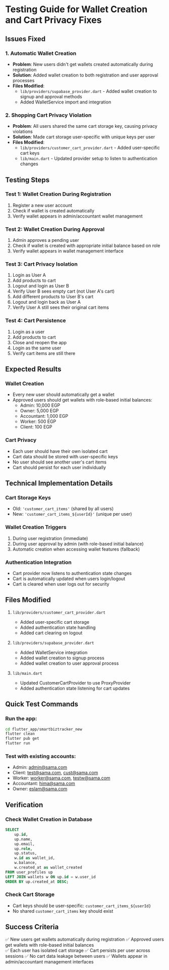 # Testing Guide for Wallet Creation and Cart Privacy Fixes

## Issues Fixed

### 1. Automatic Wallet Creation
- **Problem**: New users didn't get wallets created automatically during registration
- **Solution**: Added wallet creation to both registration and user approval processes
- **Files Modified**:
  - `lib/providers/supabase_provider.dart` - Added wallet creation to signup and approval methods
  - Added WalletService import and integration

### 2. Shopping Cart Privacy Violation
- **Problem**: All users shared the same cart storage key, causing privacy violations
- **Solution**: Made cart storage user-specific with unique keys per user
- **Files Modified**:
  - `lib/providers/customer_cart_provider.dart` - Added user-specific cart keys
  - `lib/main.dart` - Updated provider setup to listen to authentication changes

## Testing Steps

### Test 1: Wallet Creation During Registration
1. Register a new user account
2. Check if wallet is created automatically
3. Verify wallet appears in admin/accountant wallet management

### Test 2: Wallet Creation During Approval
1. Admin approves a pending user
2. Check if wallet is created with appropriate initial balance based on role
3. Verify wallet appears in wallet management interface

### Test 3: Cart Privacy Isolation
1. Login as User A
2. Add products to cart
3. Logout and login as User B
4. Verify User B sees empty cart (not User A's cart)
5. Add different products to User B's cart
6. Logout and login back as User A
7. Verify User A still sees their original cart items

### Test 4: Cart Persistence
1. Login as a user
2. Add products to cart
3. Close and reopen the app
4. Login as the same user
5. Verify cart items are still there

## Expected Results

### Wallet Creation
- Every new user should automatically get a wallet
- Approved users should get wallets with role-based initial balances:
  - Admin: 10,000 EGP
  - Owner: 5,000 EGP
  - Accountant: 1,000 EGP
  - Worker: 500 EGP
  - Client: 100 EGP

### Cart Privacy
- Each user should have their own isolated cart
- Cart data should be stored with user-specific keys
- No user should see another user's cart items
- Cart should persist for each user individually

## Technical Implementation Details

### Cart Storage Keys
- Old: `'customer_cart_items'` (shared by all users)
- New: `'customer_cart_items_${userId}'` (unique per user)

### Wallet Creation Triggers
1. During user registration (immediate)
2. During user approval by admin (with role-based initial balance)
3. Automatic creation when accessing wallet features (fallback)

### Authentication Integration
- Cart provider now listens to authentication state changes
- Cart is automatically updated when users login/logout
- Cart is cleared when user logs out for security

## Files Modified

1. `lib/providers/customer_cart_provider.dart`
   - Added user-specific cart storage
   - Added authentication state handling
   - Added cart clearing on logout

2. `lib/providers/supabase_provider.dart`
   - Added WalletService integration
   - Added wallet creation to signup process
   - Added wallet creation to user approval process

3. `lib/main.dart`
   - Updated CustomerCartProvider to use ProxyProvider
   - Added authentication state listening for cart updates

## Quick Test Commands

### Run the app:
```bash
cd flutter_app/smartbiztracker_new
flutter clean
flutter pub get
flutter run
```

### Test with existing accounts:
- Admin: admin@sama.com
- Client: test@sama.com, cust@sama.com
- Worker: worker@sama.com, testw@sama.com
- Accountant: hima@sama.com
- Owner: eslam@sama.com

## Verification

### Check Wallet Creation in Database
```sql
SELECT 
    up.id,
    up.name,
    up.email,
    up.role,
    up.status,
    w.id as wallet_id,
    w.balance,
    w.created_at as wallet_created
FROM user_profiles up
LEFT JOIN wallets w ON up.id = w.user_id
ORDER BY up.created_at DESC;
```

### Check Cart Storage
- Cart keys should be user-specific: `customer_cart_items_${userId}`
- No shared `customer_cart_items` key should exist

## Success Criteria

✅ New users get wallets automatically during registration
✅ Approved users get wallets with role-based initial balances  
✅ Each user has isolated cart storage
✅ Cart persists per user across sessions
✅ No cart data leakage between users
✅ Wallets appear in admin/accountant management interfaces
